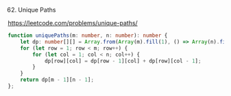 62. Unique Paths

https://leetcode.com/problems/unique-paths/

```TypeScript
function uniquePaths(m: number, n: number): number {
    let dp: number[][] = Array.from(Array(m).fill(1), () => Array(n).fill(1));
    for (let row = 1; row < m; row++) {
        for (let col = 1; col < n; col++) {
            dp[row][col] = dp[row - 1][col] + dp[row][col - 1];
        }
    }
    return dp[m - 1][n - 1];
};
```